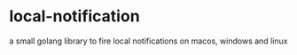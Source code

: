 # local-notification

a small golang library to fire local notifications
on macos, windows and linux